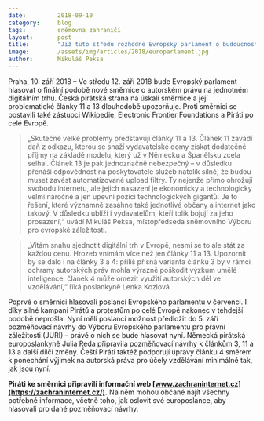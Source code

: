 ```yaml
---
date:         2018-09-10
category:     blog
tags:         sněmovna zahraničí
layout:       post
title:        "Již tuto středu rozhodne Evropský parlament o budoucnosti svobodného internetu "
image:        /assets/img/articles/2018/europarlament.jpg
author:       Mikuláš Peksa
---
```


Praha, 10. září 2018 – Ve středu 12. září 2018 bude Evropský parlament hlasovat o finální podobě nové směrnice o autorském právu na jednotném digitálním trhu. Česká pirátská strana na úskalí směrnice a její problematické články 11 a 13 dlouhodobě upozorňuje. Proti směrnici se postavili také zástupci Wikipedie, Electronic Frontier Foundations a Piráti po celé Evropě. 

> „Skutečně velké problémy představují články 11 a 13. Článek 11 zavádí daň z odkazu, kterou se snaží vydavatelské domy získat dodatečné příjmy na základě modelu, který už v Německu a Španělsku zcela selhal. Článek 13 je pak jednoznačně nebezpečný – v důsledku přenáší odpovědnost na poskytovatele služeb natolik silně, že budou muset zavést automatizované upload filtry. Ty nejenže přímo ohrožují svobodu internetu, ale jejich nasazení je ekonomicky a technologicky velmi náročné a jen upevní pozici technologických gigantů. Je to řešení, které významně zasáhne také jednotlivé občany a internet jako takový. V důsledku ublíží i vydavatelům, kteří tolik bojují za jeho prosazení,“ uvádí Mikuláš Peksa, místopředseda sněmovního Výboru pro evropské záležitosti.

> „Vítám snahu sjednotit digitální trh v Evropě, nesmí se to ale stát za každou cenu. Hrozeb vnímám více než jen články 11 a 13. Upozornit by se dalo i na články 3 a 4: příliš přísná varianta článku 3 by v rámci ochrany autorských práv mohla výrazně poškodit výzkum umělé inteligence, článek 4 může omezit využití autorských děl ve vzdělávání,“ říká poslankyně Lenka Kozlová. 

Poprvé o směrnici hlasovali poslanci Evropského parlamentu v červenci. I díky silné kampani Pirátů a protestům po celé Evropě nakonec v tehdejší podobě neprošla. Nyní měli poslanci možnost předložit do 5. září pozměňovací návrhy do Výboru Evropského parlamentu pro právní záležitosti (JURI) – právě o nich se bude hlasovat nyní. Německá pirátská europoslankyně Julia Reda připravila pozměňovací návrhy k článkům 3, 11 a 13 a další dílčí změny. Čeští Piráti taktéž podporují úpravy článku 4 směrem k ponechání výjimek na autorská práva pro účely vzdělávání minimálně tak, jak jsou nyní.

**Piráti ke směrnici připravili informační web [www.zachraninternet.cz](https://zachraninternet.cz/).** Na něm mohou občané najít všechny potřebné informace, včetně toho, jak oslovit své europoslance, aby hlasovali pro dané pozměňovací návrhy.
